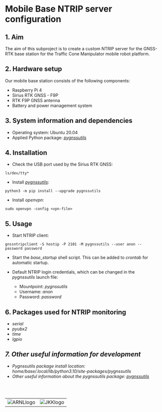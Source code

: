 # Mobile Base NTRIP server configuration

## 1. Aim

The aim of this subproject is to create a custom NTRIP server for the GNSS-RTK base station for the Traffic Cone Manipulator mobile robot platform.

## 2. Hardware setup

Our mobile base station consists of the following components:

- Raspberry Pi 4
- Sirius RTK GNSS - F9P
- RTK F9P GNSS antenna
- Battery and power management system

## 3. System information and dependencies

- Operating system: Ubuntu 20.04
- Applied Python package: <a href="https://github.com/semuconsulting/pygnssutils"><i>pygnssutils</i></a>

## 4. Installation

- Check the USB port used by the Sirius RTK GNSS: 

```ls/dev/tty*```

- Install <a href="https://github.com/semuconsulting/pygnssutils"><i>pygnssutils</i></a>:

```python3 -m pip install --upgrade pygnssutils```

- Install <i>openvpn</i>:

```sudo openvpn -config <vpn-file>```

## 5. Usage

- Start NTRIP client:

```gnssntripclient -S hostip -P 2101 -M pygnssutils --user anon --password password```

- Start the <i>base_startup</i> shell script. This can be added to <i>crontab</i> for automatic startup.

- Default NTRIP login credentials, which can be changed in the <i>pygnssutils</i> launch file:
    - Mountpoint: <i>pygnssutils</i>
    - Username: <i>anon</i>
    - Password: <i>password</i>

## 6. Packages used for NTRIP monitoring

- <i>serial<i>
- <i>pyubx2</i>
- <i>time</i>
- <i>lgpio</i>

## 7. Other useful information for development

- Pygnssutils package install location: home/base/.local/lib/python3.10/site-packages/pygnssutils
- Other useful information about the pygnssutils package: <a href="[https://github.com/semuconsulting/pygnssutils](https://www.semuconsulting.com/pygnssutils/py-modindex.html)"><i>pygnssutils</i></a>
<br />
<br />

|   |   | 
|:-:|:-:|
|![ARNLlogo](ARNL.png)|![JKKlogo](image-2.png)|




